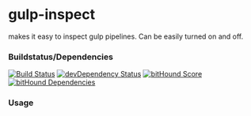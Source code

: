# gulp-inspect
makes it easy to inspect gulp pipelines. Can be easily turned on and off.

### Buildstatus/Dependencies
[![Build Status](https://travis-ci.org/pushrocks/gulp-bootstrap.svg?branch=master)](https://travis-ci.org/pushrocks/gulp-bootstrap)
[![devDependency Status](https://david-dm.org/pushrocks/gulp-bootstrap/dev-status.svg)](https://david-dm.org/pushrocks/gulp-bootstrap#info=devDependencies)
[![bitHound Score](https://www.bithound.io/github/pushrocks/gulp-bootstrap/badges/score.svg)](https://www.bithound.io/github/pushrocks/gulp-bootstrap)
[![bitHound Dependencies](https://www.bithound.io/github/pushrocks/gulp-bootstrap/badges/dependencies.svg)](https://www.bithound.io/github/pushrocks/gulp-bootstrap/master/dependencies/npm)

### Usage


